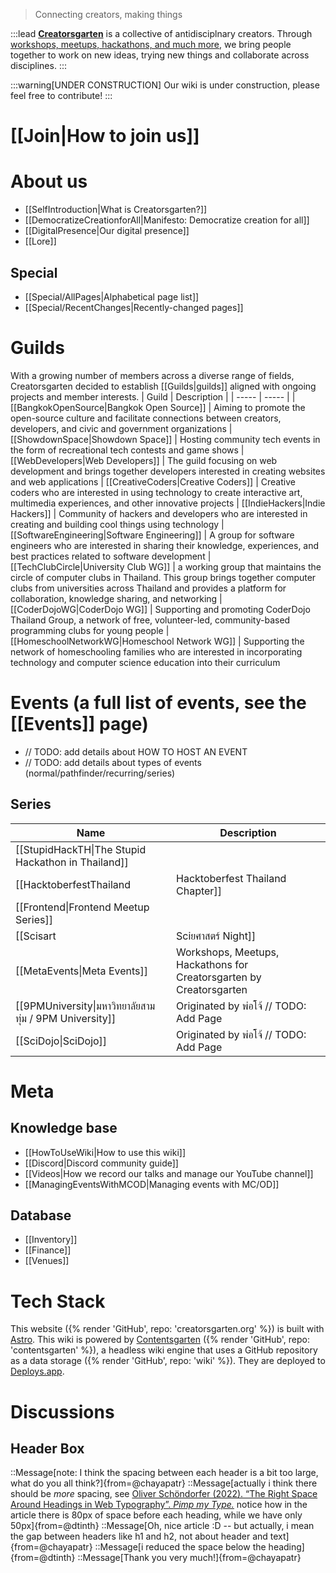 > Connecting creators, making things

:::lead
**[Creatorsgarten](https://creatorsgarten.org/)** is a collective of antidisciplnary creators. Through [workshops, meetups, hackathons, and much more](https://creatorsgarten.org/events/), we bring people together to work on new ideas, trying new things and collaborate across disciplines.
:::

:::warning[UNDER CONSTRUCTION]
Our wiki is under construction, please feel free to contribute!
:::

# [[Join|How to join us]]


# About us

- [[SelfIntroduction|What is Creatorsgarten?]]
- [[DemocratizeCreationforAll|Manifesto: Democratize creation for all]]
- [[DigitalPresence|Our digital presence]]
- [[Lore]]

## Special
- [[Special/AllPages|Alphabetical page list]]
- [[Special/RecentChanges|Recently-changed pages]]

# Guilds

With a growing number of members across a diverse range of fields, Creatorsgarten decided to establish [[Guilds|guilds]] aligned with ongoing projects and member interests.
| Guild | Description |
| ----- | ----- |
| [[BangkokOpenSource\|Bangkok Open Source]] | Aiming to promote the open-source culture and facilitate connections between creators, developers, and civic and government organizations
| [[ShowdownSpace\|Showdown Space]] | Hosting community tech events in the form of recreational tech contests and game shows
| [[WebDevelopers\|Web Developers]] | The guild focusing on web development and brings together developers interested in creating websites and web applications
| [[CreativeCoders\|Creative Coders]] | Creative coders who are interested in using technology to create interactive art, multimedia experiences, and other innovative projects
| [[IndieHackers\|Indie Hackers]] | Community of hackers and developers who are interested in creating and building cool things using technology
| [[SoftwareEngineering\|Software Engineering]] | A group for software engineers who are interested in sharing their knowledge, experiences, and best practices related to software development
| [[TechClubCircle\|University Club WG]] | a working group that maintains the circle of computer clubs in Thailand. This group brings together computer clubs from universities across Thailand and provides a platform for collaboration, knowledge sharing, and networking
| [[CoderDojoWG\|CoderDojo WG]] | Supporting and promoting CoderDojo Thailand Group, a network of free, volunteer-led, community-based programming clubs for young people
| [[HomeschoolNetworkWG\|Homeschool Network WG]] | Supporting the network of homeschooling families who are interested in incorporating technology and computer science education into their curriculum

# Events (a full list of events, see the [[Events]] page)
- // TODO: add details about HOW TO HOST AN EVENT
- // TODO: add details about types of events (normal/pathfinder/recurring/series)

## Series
| Name | Description |
| ----- | ----- |
| [[StupidHackTH\|The Stupid Hackathon in Thailand]]
| [[HacktoberfestThailand|Hacktoberfest Thailand Chapter]] | TODO: Add Page
| [[Frontend\|Frontend Meetup Series]]
| [[Scisart|Sciยศาสตร์ Night]] | To be hosted every August (I hope)
| [[MetaEvents\|Meta Events]] | Workshops, Meetups, Hackathons for Creatorsgarten by Creatorsgarten
| [[9PMUniversity\|มหาวิทยาลัยสามทุ่ม / 9PM University]] | Originated by พ่อโจ้ // TODO: Add Page
| [[SciDojo\|SciDojo]] | Originated by พ่อโจ้ // TODO: Add Page

# Meta

## Knowledge base
- [[HowToUseWiki|How to use this wiki]]
- [[Discord|Discord community guide]]
- [[Videos|How we record our talks and manage our YouTube channel]]
- [[ManagingEventsWithMCOD|Managing events with MC/OD]]

## Database
- [[Inventory]]
- [[Finance]]
- [[Venues]]

# Tech Stack

This website ({% render 'GitHub', repo: 'creatorsgarten.org' %}) is built with [Astro](https://astro.build/).
This wiki is powered by [Contentsgarten](https://contentsgarten.netlify.app/wiki/MainPage) ({% render 'GitHub', repo: 'contentsgarten' %}), a headless wiki engine that uses a GitHub repository as a data storage ({% render 'GitHub', repo: 'wiki' %}).
They are deployed to [Deploys.app](https://www.deploys.app/).

# Discussions
## Header Box
::Message[note: I think the spacing between each header is a bit too large, what do you all think?]{from=@chayapatr}
::Message[actually i think there should be _more_ spacing, see [Oliver Schöndorfer (2022). “The Right Space Around Headings in Web Typography”. _Pimp my Type._](https://pimpmytype.com/hugo-md/) notice how in the article there is 80px of space before each heading, while we have only 50px]{from=@dtinth}
::Message[Oh, nice article :D -- but actually, i mean the gap between headers like h1 and h2, not about header and text]{from=@chayapatr}
::Message[i reduced the space below the heading]{from=@dtinth}
::Message[Thank you very much!]{from=@chayapatr}
